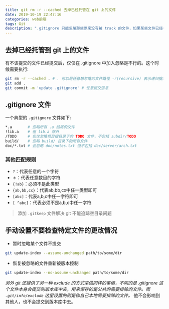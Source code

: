 ```yaml
---
title: git rm -r --cached 去掉已经托管在 git 上的文件
date: 2019-10-19 22:47:16
categories: web前端
tags: Git
description: ".gitignore 只能忽略那些原来没有被 track 的文件，如果某些文件已经被纳入了版本管理中，则修改 .gitignore 是无效的。"
---
```


## 去掉已经托管到 git 上的文件

有不该提交的文件已经提交后，仅仅在 .gitignore 中加入忽略是不行的。这个时候需要执行:

```bash
git rm -r --cached . # . 可以是任意想忽略的文件路径 -r(recursive) 表示递归搜索每个文件
git add .
git commit -m 'update .gitignore' # 任意提交信息
```

## .gitignore 文件

一个典型的 `.gitignore` 文件如下:

```bash
*.a       # 忽略所有 .a 结尾的文件
!lib.a    # 但 lib.a 除外
/TODO     # 仅仅忽略项目根目录下的 TODO 文件，不包括 subdir/TODO
build/    # 忽略 build/ 目录下的所有文件
doc/*.txt # 会忽略 doc/notes.txt 但不包括 doc/server/arch.txt
```

### 其他匹配规则

- `?`：代表任意的一个字符
- `＊`：代表任意数目的字符
- `{!ab}`：必须不是此类型
- `{ab,bb,cx}`：代表ab,bb,cx中任一类型即可
- `[abc]`：代表a,b,c中任一字符即可
- `[ ^abc]`：代表必须不是a,b,c中任一字符

> 添加 `.gitkeep` 文件解决 git 不能追踪空目录问题

## 手动设置不要检查特定文件的更改情况

- 暂时忽略某个文件不提交

```bash
git update-index --assume-unchanged path/to/some/dir
```

- 恢复被忽略的文件重新被版本控制

```bash
git update-index --no-assume-unchanged path/to/some/dir
```

*另外 git 还提供了另一种 exclude 的方式来做同样的事情，不同的是 .gitignore 这个文件本身会提交到版本库中去，用来保存的是公共的需要排除的文件。而 `.git/info/exclude` 这里设置的则是你自己本地需要排除的文件。* 他不会影响到其他人，也不会提交到版本库中去。
